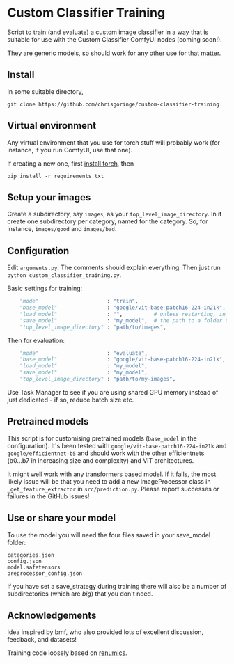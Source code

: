 # Custom Classifier Training

Script to train (and evaluate) a custom image classifier in a way that is suitable for use with the Custom Classifier ComfyUI nodes (coming soon!).

They are generic models, so should work for any other use for that matter.

## Install

In some suitable directory,
```
git clone https://github.com/chrisgoringe/custom-classifier-training
```

## Virtual environment

Any virtual environment that you use for torch stuff will probably work (for instance, if you run ComfyUI, use that one).

If creating a new one, first [install torch](https://pytorch.org/get-started/locally/), then 
```
pip install -r requirements.txt
```

## Setup your images

Create a subdirectory, say `images`, as your `top_level_image_directory`. In it create one subdirectory per category, named for the category. So, for instance, `images/good` and `images/bad`.

## Configuration

Edit `arguments.py`. The comments should explain everything. Then just run `python custom_classifier_training.py`.

Basic settings for training:

```python
    "mode"                      : "train",
    "base_model"                : "google/vit-base-patch16-224-in21k",    
    "load_model"                : "",          # unless restarting, in which case 'my_model'
    "save_model"                : "my_model",  # the path to a folder used to save
    "top_level_image_directory" : "path/to/images", 
```

Then for evaluation:
```python
    "mode"                      : "evaluate",
    "base_model"                : "google/vit-base-patch16-224-in21k",    
    "load_model"                : "my_model",   
    "save_model"                : "my_model",
    "top_level_image_directory" : "path/to/my-images", 
```

Use Task Manager to see if you are using shared GPU memory instead of just dedicated - if so, reduce batch size etc.

## Pretrained models

This script is for customising pretrained models (`base_model` in the configuration). It's been tested with `google/vit-base-patch16-224-in21k` and `google/efficientnet-b5` and should work with the other efficientnets (b0...b7 in increasing size and complexity) and ViT architectures. 

It might well work with any transformers based model. If it fails, the most likely issue will be that you need to add a new ImageProcessor class in `_get_feature_extractor` in `src/prediction.py`. Please report successes or failures in the GitHub issues!

## Use or share your model

To use the model you will need the four files saved in your save_model folder:

```
categories.json
config.json
model.safetensors
preprocessor_config.json
```

If you have set a save_strategy during training there will also be a number of subdirectories (which are *big*) that you don't need.

## Acknowledgements

Idea inspired by bmf, who also provided lots of excellent discussion, feedback, and datasets!

Training code loosely based on [renumics](https://github.com/Renumics).